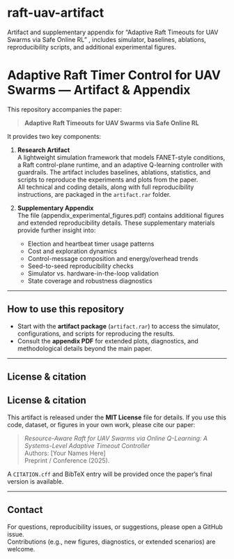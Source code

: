 # raft-uav-artifact
Artifact and supplementary appendix for “Adaptive Raft Timeouts for UAV Swarms via Safe Online RL” , includes simulator, baselines, ablations, reproducibility scripts, and additional experimental figures.
# Adaptive Raft Timer Control for UAV Swarms — Artifact & Appendix

This repository accompanies the paper:

> **Adaptive Raft Timeouts for UAV Swarms via Safe Online RL**

It provides two key components:

1. **Research Artifact**  
   A lightweight simulation framework that models FANET-style conditions, a Raft control-plane runtime, and an adaptive Q-learning controller with guardrails. The artifact includes baselines, ablations, statistics, and scripts to reproduce the experiments and plots from the paper.  
   All technical and coding details, along with full reproducibility instructions, are packaged in the `artifact.rar` folder.

2. **Supplementary Appendix**  
   The file (appendix_experimental_figures.pdf) contains additional figures and extended reproducibility details. These supplementary materials provide further insight into:  
   - Election and heartbeat timer usage patterns  
   - Cost and exploration dynamics  
   - Control-message composition and energy/overhead trends  
   - Seed-to-seed reproducibility checks  
   - Simulator vs. hardware-in-the-loop validation  
   - State coverage and robustness diagnostics  

---

## How to use this repository

- Start with the **artifact package** (`artifact.rar`) to access the simulator, configurations, and scripts for reproducing the results.  
- Consult the **appendix PDF** for extended plots, diagnostics, and methodological details beyond the main paper.  

---

## License & citation

## License & citation

This artifact is released under the **MIT License** file for details.
If you use this code, dataset, or figures in your own work, please cite our paper:
> *Resource-Aware Raft for UAV Swarms via Online Q-Learning: A Systems-Level Adaptive Timeout Controller*  
> Authors: [Your Names Here]  
> Preprint / Conference (2025).  

A `CITATION.cff` and BibTeX entry will be provided once the paper’s final version is available.

---

## Contact

For questions, reproducibility issues, or suggestions, please open a GitHub issue.  
Contributions (e.g., new figures, diagnostics, or extended scenarios) are welcome.
